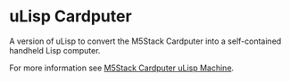 # uLisp Cardputer
A version of uLisp to convert the M5Stack Cardputer into a self-contained handheld Lisp computer.

For more information see [M5Stack Cardputer uLisp Machine](http://www.ulisp.com/show?52G4).
